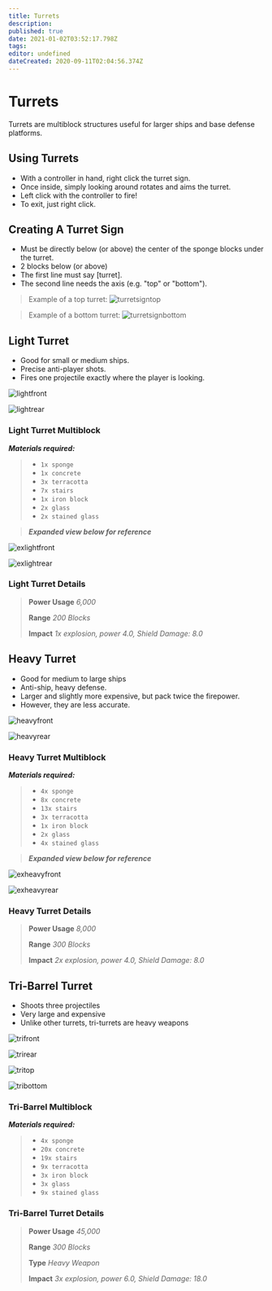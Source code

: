 ```yaml
---
title: Turrets
description: 
published: true
date: 2021-01-02T03:52:17.798Z
tags: 
editor: undefined
dateCreated: 2020-09-11T02:04:56.374Z
---
```



# Turrets
Turrets are multiblock structures useful for larger ships and base defense platforms.

## Using Turrets
- With a controller in hand, right click the turret sign.
- Once inside, simply looking around rotates and aims the turret.
- Left click with the controller to fire!
- To exit, just right click.

## Creating A Turret Sign
- Must be directly below (or above) the center of the sponge blocks under the turret. 
- 2 blocks below (or above)
- The first line must say [turret].
- The second line needs the axis (e.g. "top" or "bottom").

> Example of a top turret:
![turretsigntop]

> Example of a bottom turret:
![turretsignbottom]

## Light Turret
- Good for small or medium ships.
- Precise anti-player shots.
- Fires one projectile exactly where the player is looking.

![lightfront]

![lightrear]

### Light Turret Multiblock
***Materials required:***
> * `1x sponge`
> * `1x concrete`
> * `3x terracotta`
> * `7x stairs`
> * `1x iron block`
> * `2x glass`
> * `2x stained glass`

> ***Expanded view below for reference***

![exlightfront]

![exlightrear]

### Light Turret Details

> **Power Usage** *6,000*
>
> **Range** *200 Blocks*
>
> **Impact** *1x explosion, power 4.0, Shield Damage: 8.0*

## Heavy Turret
- Good for medium to large ships
- Anti-ship, heavy defense.
- Larger and slightly more expensive, but pack twice the firepower. 
- However, they are less accurate.

![heavyfront]

![heavyrear]

### Heavy Turret Multiblock
***Materials required:***
> * `4x sponge`
> * `8x concrete`
> * `13x stairs`
> * `3x terracotta`
> * `1x iron block`
> * `2x glass`
> * `4x stained glass`

> ***Expanded view below for reference***

![exheavyfront]

![exheavyrear]

### Heavy Turret Details

> **Power Usage** *8,000*
>
> **Range** *300 Blocks*
>
> **Impact** *2x explosion, power 4.0, Shield Damage: 8.0*

## Tri-Barrel Turret
- Shoots three projectiles
- Very large and expensive
- Unlike other turrets, tri-turrets are heavy weapons

![trifront]

![trirear]

![tritop]

![tribottom]


### Tri-Barrel Multiblock
***Materials required:***
> * `4x sponge`
> * `20x concrete`
> * `19x stairs`
> * `9x terracotta`
> * `3x iron block`
> * `3x glass`
> * `9x stained glass`


### Tri-Barrel Turret Details

> **Power Usage** *45,000*
>
> **Range** *300 Blocks*
>
> **Type** *Heavy Weapon*
>
> **Impact** *3x explosion, power 6.0, Shield Damage: 18.0*

[turretsigntop]: https://i.imgur.com/1rest8q.png
[turretsignbottom]: https://i.imgur.com/otgtaXG.png
[heavyfront]: https://i.imgur.com/UFjqylm.png
[heavyrear]: https://i.imgur.com/zdy2ulG.png
[exheavyfront]: https://i.imgur.com/EWx1UTa.png
[exheavyrear]: https://i.imgur.com/QbGujCF.png
[lightfront]: https://i.imgur.com/NNTG8Sv.png
[lightrear]: https://i.imgur.com/zO6XVBk.png
[exlightfront]: https://i.imgur.com/ogStuXs.png
[exlightrear]: https://i.imgur.com/muj8a0x.png
[trifront]: https://imgur.com/EQC6WpD.png
[trirear]: https://imgur.com/z4TUTmw.png
[tritop]: https://imgur.com/YgqC2SN.png
[tribottom]: https://imgur.com/iJRh1ny.png
